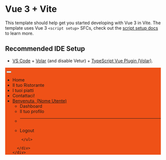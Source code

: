 # Vue 3 + Vite

This template should help get you started developing with Vue 3 in Vite. The template uses Vue 3 `<script setup>` SFCs, check out the [script setup docs](https://v3.vuejs.org/api/sfc-script-setup.html#sfc-script-setup) to learn more.

## Recommended IDE Setup

- [VS Code](https://code.visualstudio.com/) + [Volar](https://marketplace.visualstudio.com/items?itemName=Vue.volar) (and disable Vetur) + [TypeScript Vue Plugin (Volar)](https://marketplace.visualstudio.com/items?itemName=Vue.vscode-typescript-vue-plugin).



<nav class="navbar navbar-expand-lg bg-body-tertiary shadow-sm d_flex introduction sticky-top" style="background-color: #ef5117ff;">
    <div class="container-fluid d-flex">
      <!--<a class="navbar-brand d-flex align-items-center" href="#">
        <img src="/logo/4.png" alt="" class="logo">
      </a>-->
      <router-link to="/home" class="navbar-brand d-flex align-items-center"><img src="/logo/4.png" alt="" class="logo"></router-link>
      <button class="navbar-toggler" type="button" data-bs-toggle="collapse" data-bs-target="#navbarSupportedContent"
        aria-controls="navbarSupportedContent" aria-expanded="false" aria-label="Toggle navigation">
        <span class="navbar-toggler-icon"></span>
      </button>
      <div class="collapse navbar-collapse" id="navbarSupportedContent">
        <ul class="navbar-nav me-auto mb-2 mb-lg-0">
          <li class="nav-item">
            <!--<a class="nav-link active text-white" aria-current="page" href="#">Home</a>-->
            <router-link to="/home" class="nav-link active text-white">Home</router-link>
          </li>
          <li class="nav-item">
            <!--<a class="nav-link active text-white" aria-current="page" href="#">Il tuo Ristorante</a>-->
            <router-link to="/restaurant.show" class="nav-link active text-white">Il tuo Ristorante</router-link>
          </li>
          <li class="nav-item">
            <!--<a class="nav-link active text-white" aria-current="page" href="#">I tuoi piatti</a>-->
            <router-link to="/dishes.index" class="nav-link active text-white">I tuoi piatti</router-link>
          </li>
          <!-- Sezione contattaci -->
          <li class="nav-item">
            <!--<a class="nav-link active text-white" aria-current="page" href="#">I tuoi piatti</a>-->
            <router-link to="/ContactUs" class="nav-link active text-white">Contattaci!</router-link>
          </li>
          <li class="nav-item dropdown text-white navbar-nav mr-auto">
            <a class="nav-link dropdown-toggle text-white" href="#" role="button" data-bs-toggle="dropdown" aria-expanded="false">
              Benvenutə, (Nome Utente)
            </a>
            <ul class="dropdown-menu" style="background-color: #ef5117ff;">
              <!--<li><a class="dropdown-item text-white" href="#">Dashboard</a></li>-->
              <li><router-link to="/dashboard" class="nav-link active text-white">Dashboard</router-link></li>
              <!--<li><a class="dropdown-item text-white" href="#">Il tuo profilo</a></li>-->
              <li><router-link to="/user.show" class="nav-link active text-white">Il tuo profilo</router-link></li>
              <li>
                <hr class="dropdown-divider" />
              </li>
              <li>
                <!--<a class="dropdown-item text-white" href="#">Logout</a>-->
                <router-link to="/userLogin" class="nav-link active text-white">Logout</router-link>
              </li>
            </ul>
          </li>

        </ul>

      </div>
    </div>
  </nav>